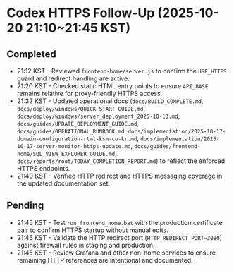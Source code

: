 # Codex HTTPS Follow-Up (2025-10-20 21:10~21:45 KST)

## Completed
- 21:12 KST - Reviewed `frontend-home/server.js` to confirm the `USE_HTTPS` guard and redirect handling are active.
- 21:20 KST - Checked static HTML entry points to ensure `API_BASE` remains relative for proxy-friendly HTTPS access.
- 21:32 KST - Updated operational docs (`docs/BUILD_COMPLETE.md`, `docs/deploy/windows/QUICK_START_GUIDE.md`, `docs/deploy/windows/server_deployment_2025-10-13.md`, `docs/guides/UPDATE_DEPLOYMENT_GUIDE.md`, `docs/guides/OPERATIONAL_RUNBOOK.md`, `docs/implementation/2025-10-17-domain-configuration-rtml-ksm-co-kr.md`, `docs/implementation/2025-10-17-server-monitor-https-update.md`, `docs/guides/frontend-home/SQL_VIEW_EXPLORER_GUIDE.md`, `docs/reports/root/TODAY_COMPLETION_REPORT.md`) to reflect the enforced HTTPS endpoints.
- 21:40 KST - Verified HTTP redirect and HTTPS messaging coverage in the updated documentation set.

## Pending
- 21:45 KST - Test `run_frontend_home.bat` with the production certificate pair to confirm HTTPS startup without manual edits.
- 21:45 KST - Validate the HTTP redirect port (`HTTP_REDIRECT_PORT=3080`) against firewall rules in staging and production.
- 21:45 KST - Review Grafana and other non-home services to ensure remaining HTTP references are intentional and documented.

